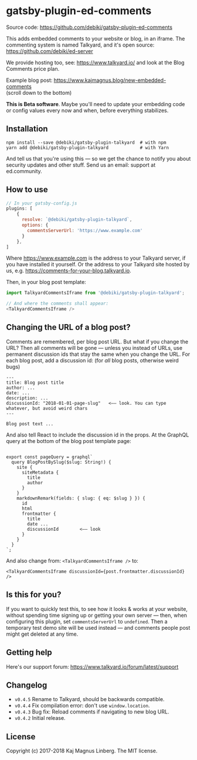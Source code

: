 gatsby-plugin-ed-comments
=========================

Source code: https://github.com/debiki/gatsby-plugin-ed-comments  

This adds embedded comments to your website or blog, in an iframe. The commenting system is
named Talkyard, and it's open source: https://github.com/debiki/ed-server

We provide hosting too, see: https://www.talkyard.io/
and look at the Blog Comments price plan.

Example blog post: https://www.kajmagnus.blog/new-embedded-comments  
(scroll down to the bottom)

**This is Beta software**. Maybe you'll need to update your embedding code or config values
every now and when, before everything stabilizes.


## Installation

```
npm install --save @debiki/gatsby-plugin-talkyard  # with npm
yarn add @debiki/gatsby-plugin-talkyard            # with Yarn
```

And tell us that you're using this — so we get the chance to notify you about security updates
and other stuff. Send us an email: support at ed.community.


## How to use

```javascript
// In your gatsby-config.js
plugins: [
    {
      resolve: `@debiki/gatsby-plugin-talkyard`,
      options: {
        commentsServerUrl: 'https://www.example.com'
      }
    },
]
```

Where https://www.example.com is the address to your Talkyard server, if
you have installed it yourself. Or the address to your Talkyard site
hosted by us, e.g. https://comments-for-your-blog.talkyard.io.

Then, in your blog post template:

```javascript
import TalkyardCommentsIframe from '@debiki/gatsby-plugin-talkyard';

// And where the comments shall appear:
<TalkyardCommentsIframe />
```

## Changing the URL of a blog post?

Comments are remembered, per blog post URL. But what if you change the URL? Then
all comments will be gone — unless you instead of URLs, use permanent discussion ids
that stay the same when you change the URL.
For each blog post, add a discussion id: (for *all* blog posts, otherwise weird bugs)

    ---
    title: Blog post title
    author: ...
    date: ...
    description: ...
    discussionId: "2018-01-01-page-slug"   <—— look. You can type whatever, but avoid weird chars
    ---
    
    Blog post text ...

And also tell React to include the discussion id in the props. At the GraphQL query
at the bottom of the blog post template page:

```

export const pageQuery = graphql`
  query BlogPostBySlug($slug: String!) {
    site {
      siteMetadata {
        title
        author
      }
    }
    markdownRemark(fields: { slug: { eq: $slug } }) {
      id
      html
      frontmatter {
        title
        date ...
        discussionId        <—— look
      }
    }
  }
`;
```

And also change from: `<TalkyardCommentsIframe />`
to:

```
<TalkyardCommentsIframe discussionId={post.frontmatter.discussionId} />
```

## Is this for you?

If you want to quickly test this, to see how it looks & works at your website,
without spending time signing up or getting your own server
— then, when configuring this plugin, set
`commentsServerUrl` to `undefined`. Then a temporary test demo site will be used instead
— and comments people post might get deleted at any time.

## Getting help

Here's our support forum: https://www.talkyard.io/forum/latest/support


## Changelog

- `v0.4.5` Rename to Talkyard, should be backwards compatible.
- `v0.4.4` Fix compilation error: don't use `window.location`.
- `v0.4.3` Bug fix: Reload comments if navigating to new blog URL.
- `v0.4.2` Initial release.

## License

Copyright (c) 2017-2018 Kaj Magnus Linberg.
The MIT license.

